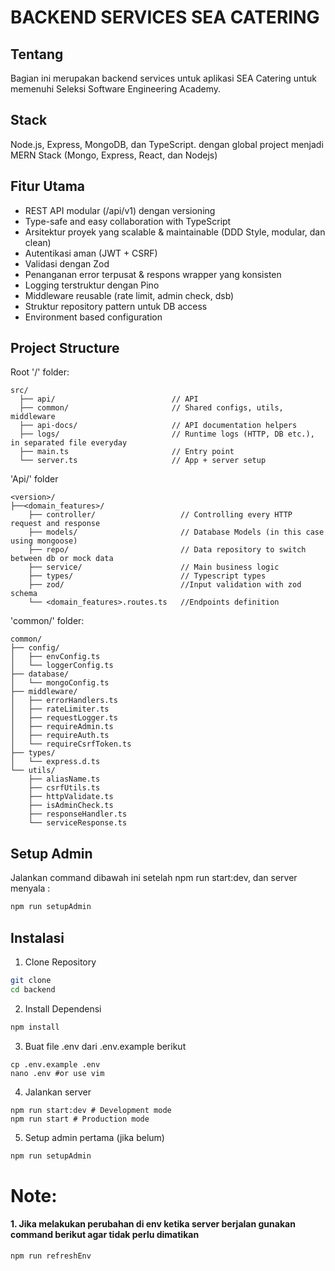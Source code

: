 # BACKEND SERVICES SEA CATERING

## Tentang

Bagian ini merupakan backend services untuk aplikasi SEA Catering untuk memenuhi Seleksi Software Engineering Academy.

## Stack

Node.js, Express, MongoDB, dan TypeScript. dengan global project menjadi MERN Stack (Mongo, Express, React, dan Nodejs)

## Fitur Utama

- REST API modular (/api/v1) dengan versioning
- Type-safe and easy collaboration with TypeScript
- Arsitektur proyek yang scalable & maintainable (DDD Style, modular, dan clean)
- Autentikasi aman (JWT + CSRF)
- Validasi dengan Zod
- Penanganan error terpusat & respons wrapper yang konsisten
- Logging terstruktur dengan Pino
- Middleware reusable (rate limit, admin check, dsb)
- Struktur repository pattern untuk DB access
- Environment based configuration

## Project Structure

Root '/' folder:

```
src/
  ├── api/                          // API
  ├── common/                       // Shared configs, utils, middleware
  ├── api-docs/                     // API documentation helpers
  ├── logs/                         // Runtime logs (HTTP, DB etc.), in separated file everyday
  ├── main.ts                       // Entry point
  └── server.ts                     // App + server setup
```

'Api/' folder

```
<version>/
├──<domain_features>/
    ├── controller/                   // Controlling every HTTP request and response
    ├── models/                       // Database Models (in this case using mongoose)
    ├── repo/                         // Data repository to switch between db or mock data
    ├── service/                      // Main business logic
    ├── types/                        // Typescript types
    ├── zod/                          //Input validation with zod schema
    └── <domain_features>.routes.ts   //Endpoints definition
```

'common/' folder:

```
common/
├── config/
│   ├── envConfig.ts
│   └── loggerConfig.ts
├── database/
│   └── mongoConfig.ts
├── middleware/
│   ├── errorHandlers.ts
│   ├── rateLimiter.ts
│   ├── requestLogger.ts
│   ├── requireAdmin.ts
│   ├── requireAuth.ts
│   └── requireCsrfToken.ts
├── types/
│   └── express.d.ts
└── utils/
    ├── aliasName.ts
    ├── csrfUtils.ts
    ├── httpValidate.ts
    ├── isAdminCheck.ts
    ├── responseHandler.ts
    └── serviceResponse.ts
```

## Setup Admin

Jalankan command dibawah ini setelah npm run start:dev, dan server menyala :

```bash
npm run setupAdmin
```

## Instalasi

1. Clone Repository

```bash
git clone
cd backend
```

2. Install Dependensi

```bash
npm install
```

3. Buat file .env dari .env.example berikut

```
cp .env.example .env
nano .env #or use vim
```

4. Jalankan server

```
npm run start:dev # Development mode
npm run start # Production mode
```

5. Setup admin pertama (jika belum)

```bash
npm run setupAdmin
```

# Note:

#### 1. Jika melakukan perubahan di env ketika server berjalan gunakan command berikut agar tidak perlu dimatikan

```bash
npm run refreshEnv
```
